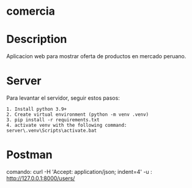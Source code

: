 # comercia

# Description

Aplicacion web para mostrar oferta de productos en mercado peruano.

# Server

Para levantar el servidor, seguir estos pasos:

    1. Install python 3.9+
    2. Create virtual environment (python -m venv .venv)
    3. pip install -r requirements.txt
    4. activate venv with the following command: server\.venv\Scripts\activate.bat

# Postman 
 comando: curl -H 'Accept: application/json; indent=4' -u <USERNAME>:<PASSWORD> http://127.0.0.1:8000/users/